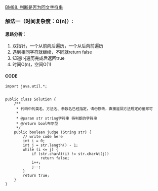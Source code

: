 [BM88. 判断是否为回文字符串](https://www.nowcoder.com/practice/e297fdd8e9f543059b0b5f05f3a7f3b2?tpId=295&tags=&title=&difficulty=0&judgeStatus=0&rp=0&sourceUrl=%2Fexam%2Foj%3Fpage%3D1%26tab%3D%25E7%25AE%2597%25E6%25B3%2595%25E7%25AF%2587%26topicId%3D295)
### 解法一（时间复杂度：O(n)）:
#### 思路分析：
1. 双指针，一个从前向后遍历，一个从后向前遍历
2. 遇到相同字符就继续，不同就return false
3. 知道i>j遍历完成后返回true
4. 时间O(n)，空间O(1)
#### CODE
```
import java.util.*;


public class Solution {
    /**
     * 代码中的类名、方法名、参数名已经指定，请勿修改，直接返回方法规定的值即可
     * 
     * @param str string字符串 待判断的字符串
     * @return bool布尔型
     */
    public boolean judge (String str) {
        // write code here
        int i = 0;
        int j = str.length() - 1;
        while (i <= j) {
            if (str.charAt(i) != str.charAt(j))
                return false;
            i++;
            j--;
        }
        return true;
    }
}
```
